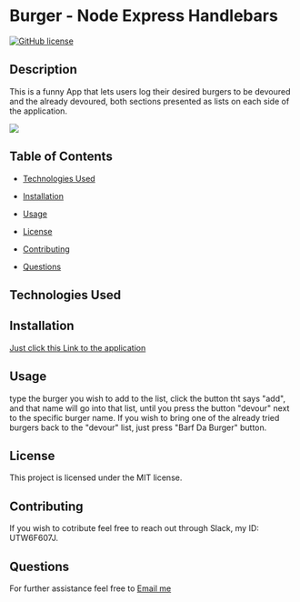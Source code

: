 
                    
# Burger - Node Express Handlebars
[![GitHub license](https://img.shields.io/badge/license-MIT-blue.svg)](https://github.com/cristianmontenegrop/H13-Node-Express-Handlebars)

## Description

This is a funny App that lets users log their desired burgers to be devoured and the already devoured, both sections presented as lists on each side of the application. 

![](./ref/H13-Da-burger.gif)

## Table of Contents 

* [Technologies Used](#Technologies%20Used)

* [Installation](#installation)

* [Usage](#usage)

* [License](#license)

* [Contributing](#contributing)

* [Questions](#questions)


## Technologies Used

## Installation

[Just click this Link to the application](https://h13-da-burger.herokuapp.com)
                    
                        
## Usage

type the burger you wish to add to the list, click the button tht says "add", and that name will go into that list, until you press the button "devour" next to the specific burger name. If you wish to bring one of the already tried burgers back to the "devour" list, just press "Barf Da Burger" button. 

## License

This project is licensed under the MIT license.
  
## Contributing

If you wish to cotribute feel free to reach out through Slack, my ID: UTW6F607J.
                  

## Questions

For further assistance feel free to [Email me](mailto:cristian.montenegro.p@gmail.com)



                    